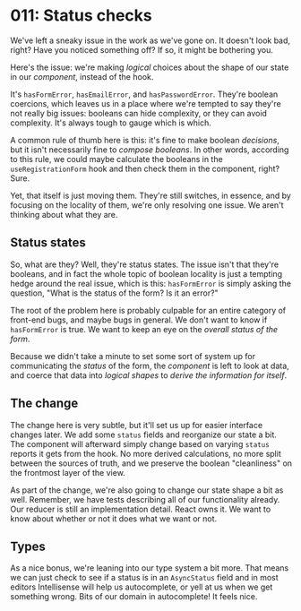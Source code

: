 # 011: Status checks

We've left a sneaky issue in the work as we've gone on. It doesn't look bad, right? Have you noticed something off? If so, it might be bothering you.

Here's the issue: we're making _logical_ choices about the shape of our state in our _component_, instead of the hook.

It's `hasFormError`, `hasEmailError`, and `hasPasswordError`. They're boolean coercions, which leaves us in a place where we're tempted to say they're not really big issues: booleans can hide complexity, or they can avoid complexity. It's always tough to gauge which is which.

A common rule of thumb here is this: it's fine to make boolean _decisions_, but it isn't necessarily fine to _compose booleans_. In other words, according to this rule, we could maybe calculate the booleans in the `useRegistrationForm` hook and then check them in the component, right? Sure.

Yet, that itself is just moving them. They're still switches, in essence, and by focusing on the locality of them, we're only resolving one issue. We aren't thinking about what they are.

## Status states

So, what are they? Well, they're status states. The issue isn't that they're booleans, and in fact the whole topic of boolean locality is just a tempting hedge around the real issue, which is this: `hasFormError` is simply asking the question, "What is the status of the form? Is it an error?"

The root of the problem here is probably culpable for an entire category of front-end bugs, and maybe bugs in general. We don't want to know if `hasFormError` is true. We want to keep an eye on the _overall status of the form_.

Because we didn't take a minute to set some sort of system up for communicating the _status_ of the form, the _component_ is left to look at data, and coerce that data into _logical shapes_ to _derive the information for itself_.

## The change

The change here is very subtle, but it'll set us up for easier interface changes later. We add some `status` fields and reorganize our state a bit. The component will afterward simply change based on varying `status` reports it gets from the hook. No more derived calculations, no more split between the sources of truth, and we preserve the boolean "cleanliness" on the frontmost layer of the view.

As part of the change, we're also going to change our state shape a bit as well. Remember, we have tests describing all of our functionality already. Our reducer is still an implementation detail. React owns it. We want to know about whether or not it does what we want or not.

## Types

As a nice bonus, we're leaning into our type system a bit more. That means we can just check to see if a status is in an `AsyncStatus` field and in most editors Intellisense will help us autocomplete, or yell at us when we get something wrong. Bits of our domain in autocomplete! It feels nice.

